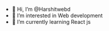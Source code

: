 - 👋 Hi, I’m @Harshitwebd
- 👀 I’m interested in Web development 
- 🌱 I’m currently learning React js
<!---
Harshitwebd/Harshitwebd is a ✨ special ✨ repository because its `README.md` (this file) appears on your GitHub profile.
You can click the Preview link to take a look at your changes.
--->
